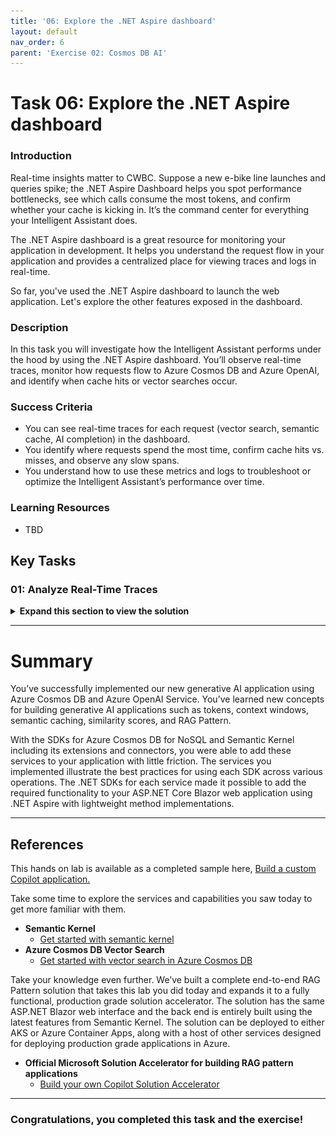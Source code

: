 ```yaml
---
title: '06: Explore the .NET Aspire dashboard'
layout: default
nav_order: 6
parent: 'Exercise 02: Cosmos DB AI'
---
```


# Task 06: Explore the .NET Aspire dashboard

### Introduction
Real-time insights matter to CWBC. Suppose a new e-bike line launches and queries spike; the .NET Aspire Dashboard helps you spot performance bottlenecks, see which calls consume the most tokens, and confirm whether your cache is kicking in. It’s the command center for everything your Intelligent Assistant does.

The .NET Aspire dashboard is a great resource for monitoring your application in development. It helps you understand the request flow in your application and provides a centralized place for viewing traces and logs in real-time. 

So far, you've used the .NET Aspire dashboard to launch the web application. Let's explore the other features exposed in the dashboard.

### Description
In this task you will investigate how the Intelligent Assistant performs under the hood by using the .NET Aspire dashboard. You’ll observe real-time traces, monitor how requests flow to Azure Cosmos DB and Azure OpenAI, and identify when cache hits or vector searches occur. 

### Success Criteria
 - You can see real-time traces for each request (vector search, semantic cache, AI completion) in the dashboard.
 - You identify where requests spend the most time, confirm cache hits vs. misses, and observe any slow spans.
 - You understand how to use these metrics and logs to troubleshoot or optimize the Intelligent Assistant’s performance over time.


### Learning Resources
 - TBD

## Key Tasks


### 01: Analyze Real-Time Traces

<details markdown="block"> 
  <summary><strong>Expand this section to view the solution</strong></summary> 


1. Select **Create New Chat** on the left, then select the **New Chat** that was created.

1. Enter **What bike accessories do you have?**

    ![mmd6vttx.jpg](../../media/mmd6vttx.jpg)

1. Start another new chat session, and ask the same question: **What bike accessories do you have?** 

    {: .note }
    > You should get a cache hit with an immediate response consuming zero generation tokens.

1. Go to the .NET Aspire dashboard tab in the browser. 

1. Select **Traces** from the left toolbar. 

    ![lo65ya3w.jpg](../../media/lo65ya3w.jpg)

    {: .note }
    > You’ll see all the network requests in your application represented chronologically here. Notice there are several **GET** calls and a **POST** as the Blazor application starts up. 

1. Select the bottom trace to expand the service calls being made in the application. 

    ![s182yc5j.jpg](../../media/s182yc5j.jpg)

---

Each request made to Azure Cosmos DB or Azure OpenAI is represented as a span. The first few spans represent background tasks in the web application to query Azure Cosmos DB for existing chats and to verify the product data has been loaded. 

Each time a new container in Azure Cosmos DB is accessed, the SDK makes several HTTP requests to get metadata for the container. You’ll see these represented as child spans. Let's explore the spans in this dashboard and correlate them to the features you implemented so far in our chat application.

1. Scroll down in the list of traces. If you created a new chat session for this exercise, find the second **DATA cosmosdb CreateItemAsync chat** span (the first would be to create the chat session item itself). If you didn't create a new chat session, find the first **CreateItemAsync**. This is the call to store your first prompt in the Azure Cosmos DB chat container. 

    {: .note }
    > You may need to expand the **Name** column by selecting the vertical line to the left of the **0s** column and dragging it to the right. 

1. Since we haven't asked about bike accessories yet, this was a cache miss. Let's explore the request flow and validate it matches our expectations.

    ![tf9uoqrb.jpg](../../media/tf9uoqrb.jpg)

    Your traces should resemble the image above. If you see an error from *169.254.169.254:80*, this is a metadata request made by the SDK to get information about your compute environment. For unsupported VM types, this is expected to fail and is safe to ignore.

    1. First, there is a call to the Azure Cosmos DB chat container to store the prompt you typed in the chat.
    1. Next, the call to the chat container represents building the context window. We need to query for any previous messages in the chat session to get contextually relevant results.
    1. Then, this call to Azure OpenAI represents getting the vector embeddings from our prompt.
    1. This call to the cache container checks if we found a cache hit by passing in the vector embeddings and performing a vector search for similar responses. Notice there are child HTTP calls under this request. That is the SDK initializing connections for the cache container. The other containers had already been used earlier on in the application and therefore had already been initialized.
    1. This call represents a second round trip for the get cache query.
    1. Because we had a cache miss, next we queried for products relevant to the user prompt. This call uses vector search to find products from the products container to later pass to Azure OpenAI. The product data returned is the key component for implementing the RAG pattern.
    1. Next, we have the call to Azure OpenAI to get the chat completion for our prompt and RAG data. Notice the calls to Azure OpenAI have a higher duration than the rest of the calls, this is because we're sending a lot of context to the model to generate a completion.
    1. After generating a completion, we store the result in the cache to avoid having to compute a response for similar questions in the future.
    1. Then we call to retrieve the chat container item representing this chat session.
    1. Last, we execute a bulk upload of the chat completion and session to the chat container.

    {: .note }
    > This request flow maps to the LLM Pipeline we created in the **ChatService/GetChatCompletionAsync()** function.

1. Below the cache miss request flow, let's analyze the spans for the second prompt we gave. This time, we started another new chat session and entered the same question, generating a cache hit. You’ll notice the first three spans are the same, but because we had a cache hit, there are fewer steps.

    ![9ehgp6m4.jpg](../../media/9ehgp6m4.jpg)

    1. First, there’s a call to the Azure Cosmos DB chat container to store the prompt you typed in the chat.
    1. Next, the call to the chat container represents building the context window. We need to query for any previous messages in the chat session to get contextually relevant results.
    1. Then, this call to Azure OpenAI represents getting the vector embeddings from our prompt.
    1. This call to the cache container checks if we found a cache hit by passing in the vector embeddings and performing a vector search for similar responses. Because we've already made requests to the cache container in the previous chat, there are no child span initialization calls either.
    1. Then we call to retrieve the chat container item representing this chat session.
    1. Last, we execute a bulk upload of the chat completion and session to the chat container.

    {: .note }
    > This request flow also maps to the LLM Pipeline we created in the **ChatService/GetChatCompletionAsync()** function. Because we had a cache hit, we execute the code in the **if** statement that skips the calls to find relevant products and generate a completion from Azure OpenAI. Instead, we can return the cached completion to the user.

1. These traces and spans are emitted using OpenTelemetry, which is configured by default when you use .NET Aspire. Every SDK can provide custom OpenTelemetry attributes to add extra information to spans about the request. Azure Cosmos DB emits several custom attributes that can help you understand what's happening in your application. Select the fourth span from the previous step, which represents the query to the cache container. Optionally, select the icon to switch from horizontal to vertical view.

    ![zv310wpx.jpg](../../media/zv310wpx.jpg)

    {: .note }
    > Notice the **db.cosmosdb.item_count** with a value of **1**. This shows that we had one result returned from our query. Explore the other attributes provided and select spans for different operations to see the attributes provided for every request type.

1. Keep the .NET Aspire dashboard open and leave the application running, as you'll use it again in the next set of steps.

---

The Azure Cosmos DB SDK also emits logs through OpenTelemetry which appear in the .NET Aspire dashboard. Depending on the log level configured for your application, you can receive logs for errors and warnings. These logs are very helpful during application development to gain more information about failed or slow requests.

First, let's look at the log configuration for Azure Cosmos DB. 

1. Open the **src/cosmos-copilot.WebApp/`Program.cs** file. 

    ![24bcnxr1.jpg](../../media/24bcnxr1.jpg)

1. Find the **builder.AddAzureCosmosClient`()** function call, copied again here.

    ```csharp
    builder.AddAzureCosmosClient(    
        "cosmos-copilot",    
        settings =>    
        {        
            settings.AccountEndpoint = new Uri(cosmosEndpoint);        
            settings.Credential = new DefaultAzureCredential();        
            settings.DisableTracing = false;    
        },    
        clientOptions => 
        {        
            clientOptions.ApplicationName = "cosmos-copilot";        
            clientOptions.UseSystemTextJsonSerializerWithOptions = new JsonSerializerOptions()        
            {            
                PropertyNamingPolicy = JsonNamingPolicy.CamelCase        
            };        
            clientOptions.CosmosClientTelemetryOptions = new()        
            {            
                CosmosThresholdOptions = new()            
                {                
                    PointOperationLatencyThreshold = TimeSpan.FromMilliseconds(10),                
                    NonPointOperationLatencyThreshold = TimeSpan.FromMilliseconds(20)            
                }        
            };    
        });
    ```

    {: .note }
    > Notice the **clientOptions.CosmosClientTelemetryOptions** call. This is where threshold options are configured for emitting logs from Azure Cosmos DB requests. 
    
    >[!knowledge] There are separate configurations for **PointOperationLatencyThreshold** and **NonPointOperationLatencyThreshold** because requests interacting with a single item are frequently much lower latency than multi-item operations. These two thresholds are set extremely low in this application to ensure you have some logs to look at. 
    >
    >In a production application, you likely want to set this to a higher value to avoid having noisy logs for every request.

1. In the .NET Aspire dashboard, select **Structured** on the left menu. 

    ![l77ovlqx.jpg](../../media/l77ovlqx.jpg)

1. Select any of the warnings with a **ThresholdViolation**. 

    ![shv6r27z.jpg](../../media/shv6r27z.jpg)

    {: .note }
    > These represent requests that had higher latency than the thresholds you configured while creating our Cosmos client. The **Message** contains the Azure Cosmos DB diagnostic string with detailed information about the request.

</details>

---

# Summary

You’ve successfully implemented our new generative AI application using Azure Cosmos DB and Azure OpenAI Service. You’ve learned new concepts for building generative AI applications such as tokens, context windows, semantic caching, similarity scores, and RAG Pattern.

With the SDKs for Azure Cosmos DB for NoSQL and Semantic Kernel including its extensions and connectors, you were able to add these services to your application with little friction. The services you implemented illustrate the best practices for using each SDK across various operations. The .NET SDKs for each service made it possible to add the required functionality to your ASP.NET Core Blazor web application using .NET Aspire with lightweight method implementations.

---

## References

This hands on lab is available as a completed sample here, [Build a custom Copilot application.](https://github.com/AzureCosmosDB/cosmosdb-nosql-copilot)

Take some time to explore the services and capabilities you saw today to get more familiar with them.

- **Semantic Kernel**
  - [Get started with semantic kernel](https://learn.microsoft.com/semantic-kernel/overview/)
- **Azure Cosmos DB Vector Search**
  - [Get started with vector search in Azure Cosmos DB](https://aka.ms/CosmosDBVectorSetup)


Take your knowledge even further. We’ve built a complete end-to-end RAG Pattern solution that takes this lab you did today and expands it to a fully functional, production grade solution accelerator. The solution has the same ASP.NET Blazor web interface and the back end is entirely built using the latest features from Semantic Kernel. The solution can be deployed to either AKS or Azure Container Apps, along with a host of other services designed for deploying production grade applications in Azure.

- **Official Microsoft Solution Accelerator for building RAG pattern applications**
  - [Build your own Copilot Solution Accelerator](https://github.com/Azure/BuildYourOwnCopilot)


---

### Congratulations, you completed this task and the exercise!